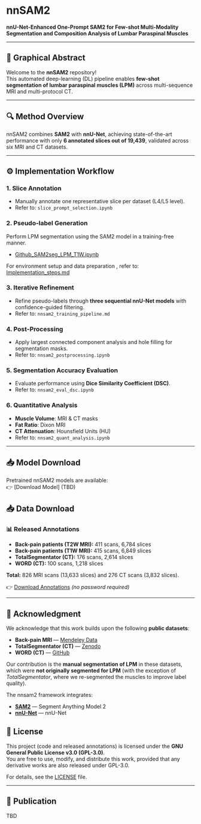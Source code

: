 # nnSAM2

**nnU-Net-Enhanced One-Prompt SAM2 for Few-shot Multi-Modality Segmentation and Composition Analysis of Lumbar Paraspinal Muscles**

---

## 📌 Graphical Abstract
Welcome to the **nnSAM2** repository!  
This automated deep-learning (DL) pipeline enables **few-shot segmentation of lumbar paraspinal muscles (LPM)** across multi-sequence MRI and multi-protocol CT.

---

## 🔍 Method Overview

nnSAM2 combines **SAM2** with **nnU-Net**, achieving state-of-the-art performance with only **6 annotated slices out of 19,439**, validated across six MRI and CT datasets.

---

## ⚙️ Implementation Workflow

### 1. Slice Annotation
- Manually annotate one representative slice per dataset (L4/L5 level).  
- Refer to: `slice_prompt_selection.ipynb`

### 2. Pseudo-label Generation
   Perform LPM segmentation using the SAM2 model in a training-free manner.
   
   - [Github_SAM2seg_LPM_T1W.ipynb](Github_SAM2seg_LPM_T1W.ipynb)  
   
   For environment setup and data preparation , refer to: [Implementation_steps.md](documentation/Implementation_steps_sam2.md)

### 3. Iterative Refinement
- Refine pseudo-labels through **three sequential nnU-Net models** with confidence-guided filtering.  
- Refer to: `nnsam2_training_pipeline.md`

### 4. Post-Processing
- Apply largest connected component analysis and hole filling for segmentation masks.  
- Refer to: `nnsam2_postprocessing.ipynb`

### 5. Segmentation Accuracy Evaluation
- Evaluate performance using **Dice Similarity Coefficient (DSC)**.  
- Refer to: `nnsam2_eval_dsc.ipynb`

### 6. Quantitative Analysis
- **Muscle Volume**: MRI & CT masks  
- **Fat Ratio**: Dixon MRI  
- **CT Attenuation**: Hounsfield Units (HU)  
- Refer to: `nnsam2_quant_analysis.ipynb`

---

## 📥 Model Download
Pretrained nnSAM2 models are available:  
👉 [Download Model] (TBD)

## 📥 Data Download


### 📊 Released Annotations
- **Back-pain patients (T2W MRI):** 411 scans, 6,784 slices  
- **Back-pain patients (T1W MRI):** 415 scans, 6,849 slices  
- **TotalSegmentator (CT):** 176 scans, 2,614 slices  
- **WORD (CT):** 100 scans, 1,218 slices  

**Total:** 826 MRI scans (13,633 slices) and 276 CT scans (3,832 slices).  

👉 [Download Annotations](https://drive.google.com/drive/folders/1zBKoy3cctG5pYEWl9EAqhEqMabw_BzTy) *(no password required)*  


---

## 🙏 Acknowledgment
We acknowledge that this work builds upon the following **public datasets**:  

- **Back-pain MRI** — [Mendeley Data](https://data.mendeley.com/datasets/k57fr854j2/2)  
- **TotalSegmentator (CT)** — [Zenodo](https://zenodo.org/records/10047292)  
- **WORD (CT)** — [GitHub](https://github.com/HiLab-git/WORD)  

Our contribution is the **manual segmentation of LPM** in these datasets, which were **not originally segmented for LPM** (with the exception of *TotalSegmentator*, where we re-segmented the muscles to improve label quality).

The nnsam2 framework integrates:  
- **[SAM2](https://github.com/facebookresearch/sam2)** — Segment Anything Model 2  
- **[nnU-Net](https://github.com/MIC-DKFZ/nnUNet)** — nnU-Net


## 📄 License

This project (code and released annotations) is licensed under the **GNU General Public License v3.0 (GPL-3.0)**.  
You are free to use, modify, and distribute this work, provided that any derivative works are also released under GPL-3.0.  

For details, see the [LICENSE](LICENSE) file.

---

## 📖 Publication
TBD
